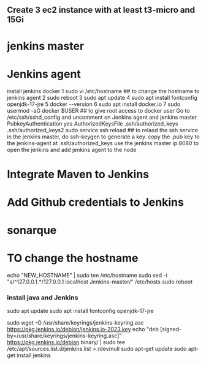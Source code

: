 ## Create 3 ec2 instance with at least t3-micro and 15Gi
# jenkins master
# Jenkins agent
install jenkins docker
    1  sudo vi /etc/hostname ## to change the hostname to jenkins agent
    2  sudo reboot
    3  sudo apt update
    4  sudo apt install fontconfig openjdk-17-jre
    5  docker --version
    6  sudo apt install docker.io
    7  sudo usermod -aG docker $USER ## to give root access to docker user
    Go to /etc/ssh/sshd_config and uncomment on Jenkins agent and jenkins master
        PubkeyAuthentication yes 
        AuthorizedKeysFile      .ssh/authorized_keys .ssh/authorized_keys2
    sudo service ssh reload ## to relaod the ssh service
    in the jenkins master, do ssh-keygen to generate a key. copy the .pub key to the jenkins-agent at .ssh/authorized_keys
 use the jenkins master ip:8080 to open the jenkins and add jenkins agent to the node
 # Integrate Maven to Jenkins
 # Add Github credentials to Jenkins

# sonarque
# TO change the hostname
echo "NEW_HOSTNAME" | sudo tee /etc/hostname
sudo sed -i "s/^127\.0\.0\.1.*/127.0.0.1 localhost Jenkins-master/" /etc/hosts
sudo reboot
 ### install java and Jenkins

 sudo apt update
sudo apt install fontconfig openjdk-17-jre


 sudo wget -O /usr/share/keyrings/jenkins-keyring.asc \
  https://pkg.jenkins.io/debian/jenkins.io-2023.key
echo "deb [signed-by=/usr/share/keyrings/jenkins-keyring.asc]" \
  https://pkg.jenkins.io/debian binary/ | sudo tee \
  /etc/apt/sources.list.d/jenkins.list > /dev/null
sudo apt-get update
sudo apt-get install jenkins

